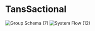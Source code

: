 # TansSactional
![Group Schema (7)](https://user-images.githubusercontent.com/60891544/163027588-c4d4de65-8ae1-4ded-bf4b-86cda7cb44f9.png)
![System Flow (12)](https://user-images.githubusercontent.com/60891544/163092292-55524956-09a9-4da9-8498-cb90fa021b30.png)
